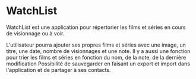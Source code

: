 # WatchList

WatchList est une application pour répertorier les films et séries en cours de visionnage ou à voir.

L'utilisateur pourra ajouter ses propres films et séries avec une image, un titre, une date, nombre de visionnages et une note.
Il y a aussi une fonction pour trier les films et séries en fonction du nom, de la note, de la dernière modification
Possibilité de sauvegarder en faisant un export et import dans l'application et de partager à ses contacts.